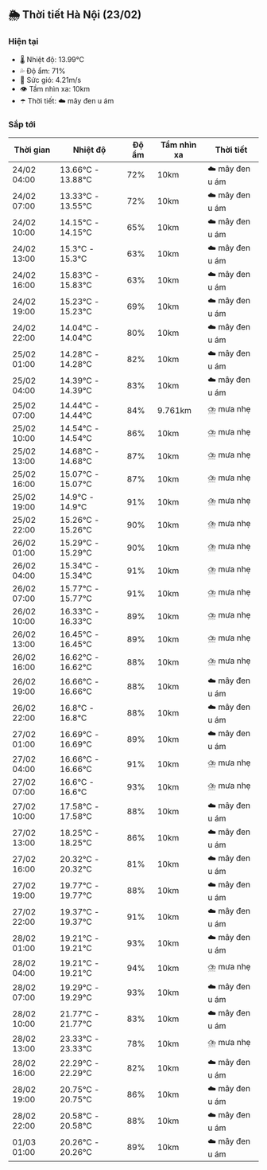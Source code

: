 ## 🌦️ Thời tiết Hà Nội (23/02)

### Hiện tại

- 🌡️ Nhiệt độ: 13.99℃
- 💦 Độ ẩm: 71%
- 💨 Sức gió: 4.21m/s
- 👁️ Tầm nhìn xa: 10km
- ☂️ Thời tiết: ☁️ mây đen u ám

### Sắp tới

| Thời gian | Nhiệt độ | Độ ẩm | Tầm nhìn xa | Thời tiết |
| --- | --- | --- | --- | --- |
| 24/02 04:00 | 13.66℃ - 13.88℃ | 72% | 10km | ☁️ mây đen u ám |
| 24/02 07:00 | 13.33℃ - 13.55℃ | 72% | 10km | ☁️ mây đen u ám |
| 24/02 10:00 | 14.15℃ - 14.15℃ | 65% | 10km | ☁️ mây đen u ám |
| 24/02 13:00 | 15.3℃ - 15.3℃ | 63% | 10km | ☁️ mây đen u ám |
| 24/02 16:00 | 15.83℃ - 15.83℃ | 63% | 10km | ☁️ mây đen u ám |
| 24/02 19:00 | 15.23℃ - 15.23℃ | 69% | 10km | ☁️ mây đen u ám |
| 24/02 22:00 | 14.04℃ - 14.04℃ | 80% | 10km | ☁️ mây đen u ám |
| 25/02 01:00 | 14.28℃ - 14.28℃ | 82% | 10km | ☁️ mây đen u ám |
| 25/02 04:00 | 14.39℃ - 14.39℃ | 83% | 10km | ☁️ mây đen u ám |
| 25/02 07:00 | 14.44℃ - 14.44℃ | 84% | 9.761km | ⛈️ mưa nhẹ |
| 25/02 10:00 | 14.54℃ - 14.54℃ | 86% | 10km | ⛈️ mưa nhẹ |
| 25/02 13:00 | 14.68℃ - 14.68℃ | 87% | 10km | ⛈️ mưa nhẹ |
| 25/02 16:00 | 15.07℃ - 15.07℃ | 87% | 10km | ⛈️ mưa nhẹ |
| 25/02 19:00 | 14.9℃ - 14.9℃ | 91% | 10km | ⛈️ mưa nhẹ |
| 25/02 22:00 | 15.26℃ - 15.26℃ | 90% | 10km | ⛈️ mưa nhẹ |
| 26/02 01:00 | 15.29℃ - 15.29℃ | 90% | 10km | ⛈️ mưa nhẹ |
| 26/02 04:00 | 15.34℃ - 15.34℃ | 91% | 10km | ⛈️ mưa nhẹ |
| 26/02 07:00 | 15.77℃ - 15.77℃ | 91% | 10km | ⛈️ mưa nhẹ |
| 26/02 10:00 | 16.33℃ - 16.33℃ | 89% | 10km | ⛈️ mưa nhẹ |
| 26/02 13:00 | 16.45℃ - 16.45℃ | 89% | 10km | ⛈️ mưa nhẹ |
| 26/02 16:00 | 16.62℃ - 16.62℃ | 88% | 10km | ⛈️ mưa nhẹ |
| 26/02 19:00 | 16.66℃ - 16.66℃ | 88% | 10km | ☁️ mây đen u ám |
| 26/02 22:00 | 16.8℃ - 16.8℃ | 88% | 10km | ☁️ mây đen u ám |
| 27/02 01:00 | 16.69℃ - 16.69℃ | 89% | 10km | ☁️ mây đen u ám |
| 27/02 04:00 | 16.66℃ - 16.66℃ | 91% | 10km | ⛈️ mưa nhẹ |
| 27/02 07:00 | 16.6℃ - 16.6℃ | 93% | 10km | ⛈️ mưa nhẹ |
| 27/02 10:00 | 17.58℃ - 17.58℃ | 88% | 10km | ☁️ mây đen u ám |
| 27/02 13:00 | 18.25℃ - 18.25℃ | 86% | 10km | ☁️ mây đen u ám |
| 27/02 16:00 | 20.32℃ - 20.32℃ | 81% | 10km | ☁️ mây đen u ám |
| 27/02 19:00 | 19.77℃ - 19.77℃ | 88% | 10km | ☁️ mây đen u ám |
| 27/02 22:00 | 19.37℃ - 19.37℃ | 91% | 10km | ☁️ mây đen u ám |
| 28/02 01:00 | 19.21℃ - 19.21℃ | 93% | 10km | ☁️ mây đen u ám |
| 28/02 04:00 | 19.21℃ - 19.21℃ | 94% | 10km | ⛈️ mưa nhẹ |
| 28/02 07:00 | 19.29℃ - 19.29℃ | 93% | 10km | ☁️ mây đen u ám |
| 28/02 10:00 | 21.77℃ - 21.77℃ | 83% | 10km | ☁️ mây đen u ám |
| 28/02 13:00 | 23.33℃ - 23.33℃ | 78% | 10km | ⛈️ mưa nhẹ |
| 28/02 16:00 | 22.29℃ - 22.29℃ | 82% | 10km | ☁️ mây đen u ám |
| 28/02 19:00 | 20.75℃ - 20.75℃ | 86% | 10km | ☁️ mây đen u ám |
| 28/02 22:00 | 20.58℃ - 20.58℃ | 88% | 10km | ☁️ mây đen u ám |
| 01/03 01:00 | 20.26℃ - 20.26℃ | 89% | 10km | ☁️ mây đen u ám |
